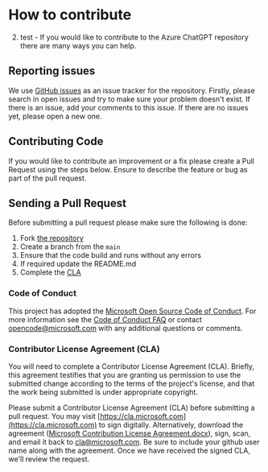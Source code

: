 # How to contribute

2. test - If you would like to contribute to the Azure ChatGPT repository there are many ways you can help.

## Reporting issues

We use [GitHub issues](https://github.com/microsoft/azurechatgpt/issues) as an issue tracker for the repository. Firstly, please search in open issues and try to make sure your problem doesn't exist. If there is an issue, add your comments to this issue.
If there are no issues yet, please open a new one.

## Contributing Code

If you would like to contribute an improvement or a fix please create a Pull Request using the steps below. Ensure to describe the feature or bug as part of the pull request.

## Sending a Pull Request

Before submitting a pull request please make sure the following is done:

1. Fork [the repository](https://github.com/microsoft/azurechatgpt)
2. Create a branch from the `main`
3. Ensure that the code build and runs without any errors
4. If required update the README.md
5. Complete the [CLA](#contributor-license-agreement-cla)

### Code of Conduct

This project has adopted the [Microsoft Open Source Code of Conduct](https://opensource.microsoft.com/codeofconduct). For more information see the [Code of Conduct FAQ](https://opensource.microsoft.com/codeofconduct/faq/) or contact [opencode@microsoft.com](mailto:opencode@microsoft.com) with any additional questions or comments.

### Contributor License Agreement (CLA)

You will need to complete a Contributor License Agreement (CLA). Briefly, this agreement testifies that you are granting us permission to use the submitted change according to the terms of the project's license, and that the work being submitted is under appropriate copyright.

Please submit a Contributor License Agreement (CLA) before submitting a pull request. You may visit [https://cla.microsoft.com](https://cla.microsoft.com) to sign digitally. Alternatively, download the agreement ([Microsoft Contribution License Agreement.docx](https://www.codeplex.com/Download?ProjectName=typescript&DownloadId=822190)), sign, scan, and email it back to <cla@microsoft.com>. Be sure to include your github user name along with the agreement. Once we have received the signed CLA, we'll review the request.
